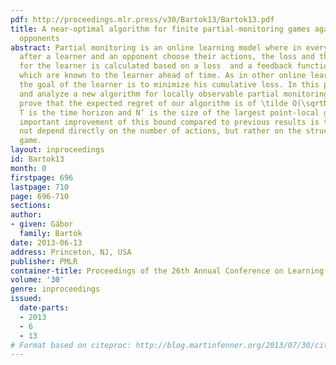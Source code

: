 ```yaml
---
pdf: http://proceedings.mlr.press/v30/Bartok13/Bartok13.pdf
title: A near-optimal algorithm for finite partial-monitoring games against adversarial
  opponents
abstract: Partial monitoring is an online learning model where in every time step,
  after a learner and an opponent choose their actions, the loss and the feedback
  for the learner is calculated based on a loss  and a feedback function, both of
  which are known to the learner ahead of time. As in other online learning scenarios,
  the goal of the learner is to minimize his cumulative loss. In this paper we present
  and analyze a new algorithm for locally observable partial monitoring games. We
  prove that the expected regret of our algorithm is of \tilde O(\sqrtN’T), where
  T is the time horizon and N’ is the size of the largest point-local game. The most
  important improvement of this bound compared to previous results is that it does
  not depend directly on the number of actions, but rather on the structure of the
  game.
layout: inproceedings
id: Bartok13
month: 0
firstpage: 696
lastpage: 710
page: 696-710
sections: 
author:
- given: Gábor
  family: Bartók
date: 2013-06-13
address: Princeton, NJ, USA
publisher: PMLR
container-title: Proceedings of the 26th Annual Conference on Learning Theory
volume: '30'
genre: inproceedings
issued:
  date-parts:
  - 2013
  - 6
  - 13
# Format based on citeproc: http://blog.martinfenner.org/2013/07/30/citeproc-yaml-for-bibliographies/
---
```

